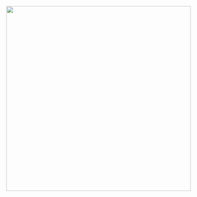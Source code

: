 <div id="header" align="center">
  <img src="https://media.giphy.com/media/14wFmgkfvw1yrm/giphy.gif" width="500"/>
</div>
